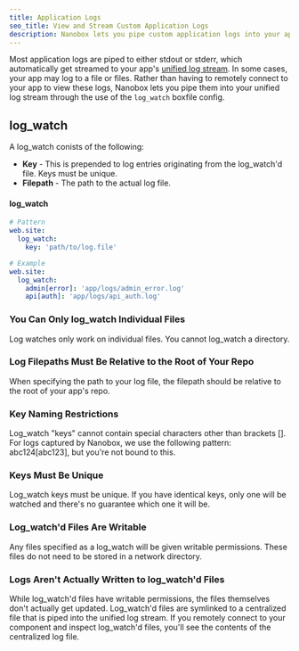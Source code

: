 ```yaml
---
title: Application Logs
seo_title: View and Stream Custom Application Logs
description: Nanobox lets you pipe custom application logs into your app's log stream using the 'log_watch' config option.
---
```


Most application logs are piped to either stdout or stderr, which automatically get streamed to your app's [unified log stream](/live-app-management/app-logs/). In some cases, your app may log to a file or files. Rather than having to remotely connect to your app to view these logs, Nanobox lets you pipe them into your unified log stream through the use of the `log_watch` boxfile config.

## log_watch
A log_watch conists of the following:

- **Key** - This is prepended to log entries originating from the log_watch'd file. Keys must be unique.  
- **Filepath** - The path to the actual log file.

#### log_watch
```yaml
# Pattern
web.site:
  log_watch:
    key: 'path/to/log.file'

# Example
web.site:
  log_watch:
    admin[error]: 'app/logs/admin_error.log'
    api[auth]: 'app/logs/api_auth.log'
```

### You Can Only log_watch Individual Files
Log watches only work on individual files. You cannot log_watch a directory.

### Log Filepaths Must Be Relative to the Root of Your Repo
When specifying the path to your log file, the filepath should be relative to the root of your app's repo.

### Key Naming Restrictions
Log_watch "keys" cannot contain special characters other than brackets []. For logs captured by Nanobox, we use the following pattern: abc124[abc123], but you're not bound to this.

### Keys Must Be Unique
Log_watch keys must be unique. If you have identical keys, only one will be watched and there's no guarantee which one it will be.

### Log_watch'd Files Are Writable
Any files specified as a log_watch will be given writable permissions. These files do not need to be stored in a network directory.

### Logs Aren't Actually Written to log_watch'd Files
While log_watch'd files have writable permissions, the files themselves don't actually get updated. Log_watch'd files are symlinked to a centralized file that is piped into the unified log stream. If you remotely connect to your component and inspect log_watch'd files, you'll see the contents of the centralized log file.
